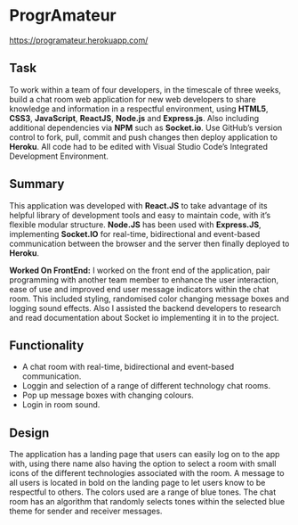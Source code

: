 # ProgrAmateur

https://programateur.herokuapp.com/

## Task
To work within a team of four developers, in the timescale of three weeks, build a chat room web application for new web developers to share knowledge and information in a respectful environment, using <b>HTML5</b>, <b>CSS3</b>,  <b>JavaScript</b>, <b>ReactJS</b>, <b>Node.js</b> and <b>Express.js</b>. Also including additional dependencies via <b>NPM</b> such as <b>Socket.io</b>. Use GitHub’s version control to fork, pull, commit and push changes then deploy application to <b>Heroku</b>.  All code had to be edited with Visual Studio Code’s Integrated Development Environment.

## Summary
This application was developed with <b>React.JS</b> to take advantage of its helpful library of development tools and easy to maintain code, with it’s flexible modular structure. <b>Node.JS</b> has been used with <b>Express.JS</b>, implementing <b>Socket.IO</b> for real-time, bidirectional and event-based communication between the browser and the server then finally deployed to <b>Heroku</b>.

<b>Worked On FrontEnd:</b>
I worked on the front end of the application, pair programming with another team member
to enhance the user interaction, ease of use and improved end user message indicators within the chat room. This included styling, randomised color changing message boxes and logging sound effects.  Also  I assisted the backend developers to research and read documentation about Socket io implementing it in to the project.

## Functionality
<ul>
    <li>A chat room with real-time, bidirectional and event-based communication.</li>
    <li>Loggin and selection of a range of different technology chat rooms.</li>
    <li>Pop up message boxes with changing colours.</li>
    <li>Login in room sound.</li>
</ul>

## Design
The application has a landing page that users can easily log on to the app with, using there name also having the option to select a room with small icons of the different technologies associated with the room. A message to all users is located in bold on the landing page to let users know to be respectful to others. The colors used are a range of blue tones. The chat room has an algorithm that randomly selects tones within the selected blue theme for sender and receiver messages.

